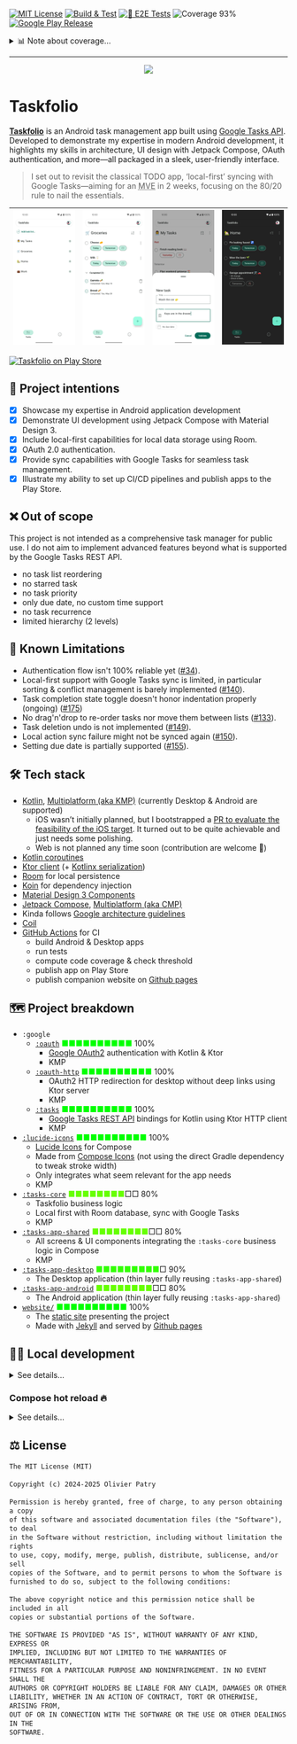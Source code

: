 [![MIT License](https://img.shields.io/badge/license-MIT-rgb%280%2C107%2C88%29)](https://github.com/opatry/taskfolio/blob/main/LICENSE)
[![Build & Test](https://github.com/opatry/taskfolio/actions/workflows/build.yml/badge.svg)](https://github.com/opatry/taskfolio/actions/workflows/build.yml)
[![📲 E2E Tests](https://github.com/opatry/taskfolio/actions/workflows/e2e-tests.yml/badge.svg)](https://github.com/opatry/taskfolio/actions/workflows/e2e-tests.yml)
![Coverage 93%](https://img.shields.io/badge/Coverage-93%25-rgb%28154%2C205%2C50%29)
[![Google Play Release](https://img.shields.io/github/v/release/opatry/taskfolio?sort=semver&style=flat&logo=googleplay&label=Release&color=rgb(191%2C238%2C222))](https://play.google.com/store/apps/details?id=net.opatry.tasks.app)

<details>
<summary>📊 Note about coverage…</summary>

The coverage report excludes code not intended to be covered.

This avoids the [“broken window” effect](https://blog.codinghorror.com/the-broken-window-theory/): whether coverage is at 43% or 56%, it’s perceived as equally low—so efforts to improve it are often dismissed. In contrast, high or near-100% coverage is seen as achievable and worth tracking.

Refer to the root project's [`build.gradle.kts`](build.gradle.kts#L55-L90) for details.

*Excluded elements include:*
- Data models (no logic to test)
- Authentication (tedious to cover for now; may change later)
- Network status check (done for desktop, tedious for Android)
- Dependency injection (limited relevance despite some graph tests)
- Generated code that's untestable or irrelevant (that said, `*Dao_Impl` are retained)
- Root screens (difficult to test due to navigation, `ViewModel`, DI, etc.); testable parts are extracted for UI tests
- Compose UI previews
- Dummy screens using only Material components without logic
- Compose icons
- Resources
</details>

---

<div align="center">
<img src="fastlane/metadata/store/en-US/images/featureGraphic.png" width="500">
</div>

# Taskfolio

[**Taskfolio**](https://opatry.github.io/taskfolio) is an Android task management app built using [Google Tasks API](https://developers.google.com/tasks/reference/rest). Developed to demonstrate my expertise in modern Android development, it highlights my skills in architecture, UI design with Jetpack Compose, OAuth authentication, and more—all packaged in a sleek, user-friendly interface.

> I set out to revisit the classical TODO app, ‘local-first’ syncing with Google Tasks—aiming for an <abbr title="Minimum Viable Experience">MVE</abbr> in 2 weeks, focusing on the 80/20 rule to nail the essentials.

| ![](assets/screens/task_lists_light.png) | ![](assets/screens/groceries_light.png) | ![](assets/screens/add_task_light.png) | ![](assets/screens/home_dark.png)  |
| --------------------------------------- |--------------------------------------- | ---------------------------------- | ---------------------------------- |

[![Taskfolio on Play Store](assets/GetItOnGooglePlay_Badge_Web_color_English.png)](https://play.google.com/store/apps/details?id=net.opatry.tasks.app)

## 🎯 Project intentions

- [x] Showcase my expertise in Android application development
- [x] Demonstrate UI development using Jetpack Compose with Material Design 3.
- [x] Include local-first capabilities for local data storage using Room.
- [x] OAuth 2.0 authentication.
- [x] Provide sync capabilities with Google Tasks for seamless task management.
- [x] Illustrate my ability to set up CI/CD pipelines and publish apps to the Play Store.

## ❌ Out of scope

This project is not intended as a comprehensive task manager for public use.
I do not aim to implement advanced features beyond what is supported by the Google Tasks REST API.

- no task list reordering
- no starred task
- no task priority
- only due date, no custom time support
- no task recurrence
- limited hierarchy (2 levels)

## 🚧 Known Limitations

- Authentication flow isn't 100% reliable yet ([#34](https://github.com/opatry/taskfolio/issues/34)).
- Local-first support with Google Tasks sync is limited, in particular sorting & conflict management is barely implemented ([#140](https://github.com/opatry/taskfolio/issues/140)).
- Task completion state toggle doesn't honor indentation properly (ongoing) ([#175](https://github.com/opatry/taskfolio/issues/175))
- No drag'n'drop to re-order tasks nor move them between lists ([#133](https://github.com/opatry/taskfolio/issues/133)).
- Task deletion undo is not implemented ([#149](https://github.com/opatry/taskfolio/issues/149)).
- Local action sync failure might not be synced again ([#150](https://github.com/opatry/taskfolio/issues/150)).
- Setting due date is partially supported ([#155](https://github.com/opatry/taskfolio/issues/155)).

## 🛠️ Tech stack

- [Kotlin](https://kotlinlang.org/), [Multiplatform (aka KMP)](https://kotlinlang.org/docs/multiplatform.html) (currently Desktop & Android are supported)
  - iOS wasn’t initially planned, but I bootstrapped a [PR to evaluate the feasibility of the iOS target]((https://github.com/opatry/taskfolio/pull/269)). It turned out to be quite achievable and just needs some polishing.
  - Web is not planned any time soon (contribution are welcome 🤝)
- [Kotlin coroutines](https://kotlinlang.org/docs/reference/coroutines/coroutines-guide.html)
- [Ktor client](https://ktor.io/) (+ [Kotlinx serialization](https://kotlinlang.org/docs/serialization.html))
- [Room](https://developer.android.com/training/data-storage/room) for local persistence
- [Koin](https://insert-koin.io/) for dependency injection
- [Material Design 3 Components](https://developer.android.com/develop/ui/compose/designsystems/material3)
- [Jetpack Compose](https://developer.android.com/jetpack/compose), [Multiplatform (aka CMP)](https://www.jetbrains.com/compose-multiplatform/)
- Kinda follows [Google architecture guidelines](https://developer.android.com/topic/architecture)
- [Coil](https://coil-kt.github.io/coil/)
- [GitHub Actions](https://docs.github.com/en/actions) for CI
  - build Android & Desktop apps
  - run tests
  - compute code coverage & check threshold
  - publish app on Play Store
  - publish companion website on [Github pages](https://pages.github.com/)

## 🗺️ Project breakdown

- `:google`
  - [`:oauth`](google/oauth/) <span style="color: #00FF00;">■■■■■■■■■■</span> 100%
    - [Google OAuth2](https://developers.google.com/identity/protocols/oauth2) authentication with Kotlin & Ktor
    - KMP
  - [`:oauth-http`](google/oauth-http/) <span style="color: #00FF00;">■■■■■■■■■■</span> 100%
    - OAuth2 HTTP redirection for desktop without deep links using Ktor server
    - KMP
  - [`:tasks`](google/tasks) <span style="color: #00FF00;">■■■■■■■■■■</span> 100%
    - [Google Tasks REST API](https://developers.google.com/tasks/reference/rest) bindings for Kotlin using Ktor HTTP client 
    - KMP
- [`:lucide-icons`](lucide-icons) <span style="color: #00FF00;">■■■■■■■■■■</span> 100%
  - [Lucide Icons](https://lucide.dev/icons/) for Compose
  - Made from [Compose Icons](https://composeicons.com/icon-libraries/lucide) (not using the direct Gradle dependency to tweak stroke width)
  - Only integrates what seem relevant for the app needs
  - KMP
- [`:tasks-core`](tasks-core) <span style="color: #66FF00;">■■■■■■■■</span>□□ 80%
  - Taskfolio business logic
  - Local first with Room database, sync with Google Tasks 
  - KMP
- [`:tasks-app-shared`](tasks-app-shared) <span style="color: #66FF00;">■■■■■■■■</span>□□ 80%
  - All screens & UI components integrating the `:tasks-core` business logic
    in Compose
  - KMP
- [`:tasks-app-desktop`](tasks-app-desktop) <span style="color: #33FF00;">■■■■■■■■■</span>□ 90%
  - The Desktop application (thin layer fully reusing `:tasks-app-shared`)
- [`:tasks-app-android`](tasks-app-android) <span style="color: #66FF00;">■■■■■■■■</span>□□ 80%
  - The Android application (thin layer fully reusing `:tasks-app-shared`)
- [`website/`](website) <span style="color: #00FF00;">■■■■■■■■■■</span> 100%
  - The [static site](https://opatry.github.io/taskfolio/) presenting the project
  - Made with [Jekyll](https://jekyllrb.com/) and served by [Github pages](https://pages.github.com/)

## 🧑‍💻 Local development

<details>
<summary>See details…</summary>

### Production setup

If you have access to the project’s secrets, you can decrypt the encrypted files using the following procedure:

Decrypt `*.gpg` files needed for development, and copy decrypted versions in proper places.

```bash
PLAYSTORE_SECRET_PASSPHRASE=MY_SECRET ./_ci/decrypt_secrets.sh
```

### Stub setup

Alternatively, you can stub the necessary files to make the project compile.
The release signing config is irrelevant for local development and can be ignored.
As for `google-services.json`, a simple stub is sufficient for local setup.

```bash
./_ci/stub_secrets.sh
```

### Updating `google-services.json`

The production `google-services.json` file is ignored by SCM to avoid exposing API keys in public repository.
To update it, download the new version, encrypt it using `gpg --symmetric --cipher-algo AES256 google-services.json` 
and store this in `_ci/google-services.json.gpg`.
The `decrypt_secrets.sh` will take it into account.
</details>

### Compose hot reload 🔥

<details>
<summary>See details…</summary>

It is possible to use [Compose hot reload](https://github.com/JetBrains/compose-hot-reload) on
desktop app by running the `:tasks-app-desktop:runHot` Gradle task.

You'll see a Compose icon near the top left corner of the window.

![](assets/compose-hot-reload-icon.png)

When clicking on it, it will open a new window with the hot reload status.

![](assets/compose-hot-reload-console.png)
</details>

## ⚖️ License

```
The MIT License (MIT)

Copyright (c) 2024-2025 Olivier Patry

Permission is hereby granted, free of charge, to any person obtaining a copy
of this software and associated documentation files (the "Software"), to deal
in the Software without restriction, including without limitation the rights
to use, copy, modify, merge, publish, distribute, sublicense, and/or sell
copies of the Software, and to permit persons to whom the Software is
furnished to do so, subject to the following conditions:

The above copyright notice and this permission notice shall be included in all
copies or substantial portions of the Software.

THE SOFTWARE IS PROVIDED "AS IS", WITHOUT WARRANTY OF ANY KIND, EXPRESS OR
IMPLIED, INCLUDING BUT NOT LIMITED TO THE WARRANTIES OF MERCHANTABILITY,
FITNESS FOR A PARTICULAR PURPOSE AND NONINFRINGEMENT. IN NO EVENT SHALL THE
AUTHORS OR COPYRIGHT HOLDERS BE LIABLE FOR ANY CLAIM, DAMAGES OR OTHER
LIABILITY, WHETHER IN AN ACTION OF CONTRACT, TORT OR OTHERWISE, ARISING FROM,
OUT OF OR IN CONNECTION WITH THE SOFTWARE OR THE USE OR OTHER DEALINGS IN THE
SOFTWARE.
```
